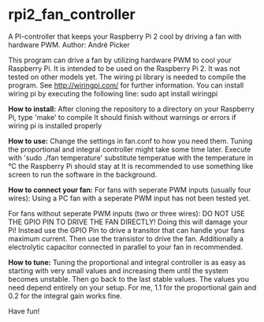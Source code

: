 # rpi2_fan_controller
A PI-controller that keeps your Raspberry Pi 2 cool by driving a fan with hardware PWM.
Author: André Picker

This program can drive a fan by utilizing hardware PWM to cool your Raspberry Pi.
It is intended to be used on the Raspberry Pi 2. It was not tested on other models yet.
The wiring pi library is needed to compile the program. See http://wiringpi.com/ for further information.
You can install wiring pi by executing the following line: sudo apt install wiringpi

<b>How to install:</b>
After cloning the repository to a directory on your Raspberry Pi, type 'make' to compile
It should finish without warnings or errors if wiring pi is installed properly

<b>How to use:</b>
Change the settings in fan.conf to how you need them. Tuning the proportional and integral controller might take some time later.
Execute with 'sudo ./fan temperature' substitute temperatue with the temperature in °C the Raspberry Pi should stay at
It is recommended to use something like screen to run the software in the background.

<b>How to connect your fan:</b>
For fans with seperate PWM inputs (usually four wires):
Using a PC fan with a seperate PWM input has not been tested yet.

For fans without seperate PWM inputs (two or three wires):
DO NOT USE THE GPIO PIN TO DRIVE THE FAN DIRECTLY!
Doing this will damage your Pi!
Instead use the GPIO Pin to drive a transitor that can handle your fans maximum current. Then use the transistor to drive the fan.
Additionally a electrolytic capacitor connected in parallel to your fan in recommended.

<b>How to tune:</b>
Tuning the proportional and integral controller is as easy as starting with very small values and increasing them until the system becomes unstable. Then go back to the last stable values. The values you need depend entirely on your setup. For me, 1.1 for the proportional gain and 0.2 for the integral gain works fine.

Have fun!

